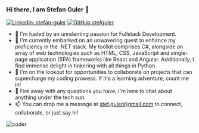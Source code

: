 ### Hi there, I am Stefan Guler :call_me_hand:

[![Linkedin: stefan-guler](https://img.shields.io/badge/-stefanguler-blue?style=flat-square&logo=Linkedin&logoColor=white&link=https://www.linkedin.com/in/stefan-guler/)](https://www.linkedin.com/in/stefan-guler/) [![GitHub stefguler](https://img.shields.io/github/followers/stefguler?label=follow%20me%21&style=social)](https://github.com/stefguler)

- 🔭 I'm fueled by an unrelenting passion for Fullstack Development.
- 🌱 I'm currently embarked on an unwavering quest to enhance my proficiency in the .NET stack. My toolkit comprises C#, alongside an array of web technologies such as HTML, CSS, JavaScript and single-page application (SPA) frameworks like React and Angular. Additionally, I find immense delight in tinkering with all things in Python.
- 👯 I'm on the lookout for opportunities to collaborate on projects that can supercharge my coding prowess. If it's a learning adventure, count me in!
- 💬 Fire away with any questions you have; I'm here to chat about anything under the tech sun.
- 📫 You can drop me a message at stef.guler@gmail.com to connect, collaborate, or just say hi!

![coder](https://media.tenor.com/GfSX-u7VGM4AAAAC/coding.gif)
